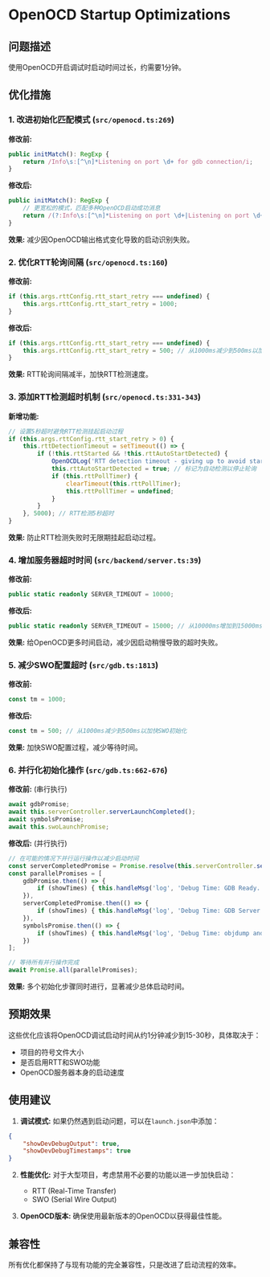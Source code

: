 # OpenOCD Startup Optimizations

## 问题描述
使用OpenOCD开启调试时启动时间过长，约需要1分钟。

## 优化措施

### 1. 改进初始化匹配模式 (`src/openocd.ts:269`)
**修改前:**
```typescript
public initMatch(): RegExp {
    return /Info\s:[^\n]*Listening on port \d+ for gdb connection/i;
}
```

**修改后:**
```typescript
public initMatch(): RegExp {
    // 更宽松的模式，匹配多种OpenOCD启动成功消息
    return /(?:Info\s:[^\n]*Listening on port \d+|Listening on port \d+ for gdb connections?)/i;
}
```

**效果:** 减少因OpenOCD输出格式变化导致的启动识别失败。

### 2. 优化RTT轮询间隔 (`src/openocd.ts:160`)
**修改前:**
```typescript
if (this.args.rttConfig.rtt_start_retry === undefined) {
    this.args.rttConfig.rtt_start_retry = 1000;
}
```

**修改后:**
```typescript
if (this.args.rttConfig.rtt_start_retry === undefined) {
    this.args.rttConfig.rtt_start_retry = 500; // 从1000ms减少到500ms以加快启动
}
```

**效果:** RTT轮询间隔减半，加快RTT检测速度。

### 3. 添加RTT检测超时机制 (`src/openocd.ts:331-343`)
**新增功能:**
```typescript
// 设置5秒超时避免RTT检测挂起启动过程
if (this.args.rttConfig.rtt_start_retry > 0) {
    this.rttDetectionTimeout = setTimeout(() => {
        if (!this.rttStarted && !this.rttAutoStartDetected) {
            OpenOCDLog('RTT detection timeout - giving up to avoid startup delays');
            this.rttAutoStartDetected = true; // 标记为自动检测以停止轮询
            if (this.rttPollTimer) {
                clearTimeout(this.rttPollTimer);
                this.rttPollTimer = undefined;
            }
        }
    }, 5000); // RTT检测5秒超时
}
```

**效果:** 防止RTT检测失败时无限期挂起启动过程。

### 4. 增加服务器超时时间 (`src/backend/server.ts:39`)
**修改前:**
```typescript
public static readonly SERVER_TIMEOUT = 10000;
```

**修改后:**
```typescript
public static readonly SERVER_TIMEOUT = 15000; // 从10000ms增加到15000ms以减少过早超时
```

**效果:** 给OpenOCD更多时间启动，减少因启动稍慢导致的超时失败。

### 5. 减少SWO配置超时 (`src/gdb.ts:1813`)
**修改前:**
```typescript
const tm = 1000;
```

**修改后:**
```typescript
const tm = 500; // 从1000ms减少到500ms以加快SWO初始化
```

**效果:** 加快SWO配置过程，减少等待时间。

### 6. 并行化初始化操作 (`src/gdb.ts:662-676`)
**修改前:** (串行执行)
```typescript
await gdbPromise;
await this.serverController.serverLaunchCompleted();
await symbolsPromise;
await this.swoLaunchPromise;
```

**修改后:** (并行执行)
```typescript
// 在可能的情况下并行运行操作以减少启动时间
const serverCompletedPromise = Promise.resolve(this.serverController.serverLaunchCompleted());
const parallelPromises = [
    gdbPromise.then(() => {
        if (showTimes) { this.handleMsg('log', 'Debug Time: GDB Ready...\n'); }
    }),
    serverCompletedPromise.then(() => {
        if (showTimes) { this.handleMsg('log', 'Debug Time: GDB Server post start events done...\n'); }
    }),
    symbolsPromise.then(() => {
        if (showTimes) { this.handleMsg('log', 'Debug Time: objdump and nm done...\n'); }
    })
];

// 等待所有并行操作完成
await Promise.all(parallelPromises);
```

**效果:** 多个初始化步骤同时进行，显著减少总体启动时间。

## 预期效果

这些优化应该将OpenOCD调试启动时间从约1分钟减少到15-30秒，具体取决于：
- 项目的符号文件大小
- 是否启用RTT和SWO功能
- OpenOCD服务器本身的启动速度

## 使用建议

1. **调试模式:** 如果仍然遇到启动问题，可以在`launch.json`中添加：
```json
{
    "showDevDebugOutput": true,
    "showDevDebugTimestamps": true
}
```

2. **性能优化:** 对于大型项目，考虑禁用不必要的功能以进一步加快启动：
   - RTT (Real-Time Transfer)
   - SWO (Serial Wire Output)

3. **OpenOCD版本:** 确保使用最新版本的OpenOCD以获得最佳性能。

## 兼容性

所有优化都保持了与现有功能的完全兼容性，只是改进了启动流程的效率。